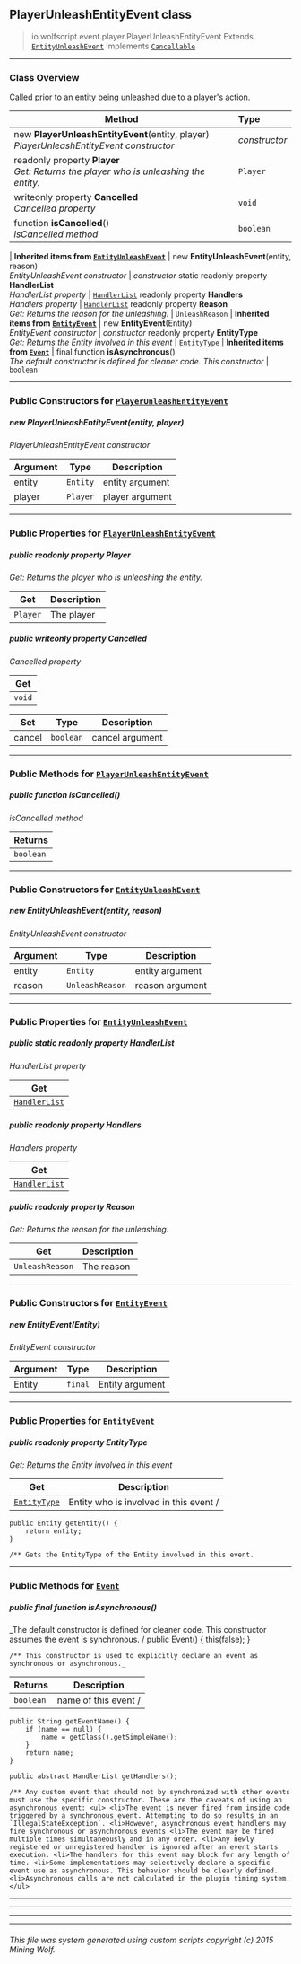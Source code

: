 ## PlayerUnleashEntityEvent __class__

>io.wolfscript.event.player.PlayerUnleashEntityEvent
>Extends [`EntityUnleashEvent`](..\entity\EntityUnleashEvent.md)
>Implements [`Cancellable`](..\Cancellable.md)

---

### Class Overview

Called prior to an entity being unleashed due to a player's action.

Method | Type   
--- | :--- 
new __PlayerUnleashEntityEvent__(entity, player) <br> _PlayerUnleashEntityEvent constructor_ | _constructor_
 readonly property __Player__ <br> _Get: Returns the player who is unleashing the entity._ | `Player`
 writeonly property __Cancelled__ <br> _Cancelled property_ | `void`
 function __isCancelled__() <br> _isCancelled method_ | `boolean`
 |
__Inherited items from [`EntityUnleashEvent`](..\entity\EntityUnleashEvent.md)__ |
new __EntityUnleashEvent__(entity, reason) <br> _EntityUnleashEvent constructor_ | _constructor_
static readonly property __HandlerList__ <br> _HandlerList property_ | [`HandlerList`](..\HandlerList.md)
 readonly property __Handlers__ <br> _Handlers property_ | [`HandlerList`](..\HandlerList.md)
 readonly property __Reason__ <br> _Get: Returns the reason for the unleashing._ | `UnleashReason`
 |
__Inherited items from [`EntityEvent`](..\entity\EntityEvent.md)__ |
new __EntityEvent__(Entity) <br> _EntityEvent constructor_ | _constructor_
 readonly property __EntityType__ <br> _Get: Returns the Entity involved in this event_ | [`EntityType`](..\..\entity\EntityType.md)
 |
__Inherited items from [`Event`](..\Event.md)__ |
final function __isAsynchronous__() <br> _The default constructor is defined for cleaner code. This constructor_ | `boolean`









---

### Public Constructors for [`PlayerUnleashEntityEvent`](PlayerUnleashEntityEvent.md)

##### <a id='playerunleashentityevent'></a>new __PlayerUnleashEntityEvent__(entity, player) 

_PlayerUnleashEntityEvent constructor_

Argument | Type | Description  
--- | --- | --- 
entity | `Entity` | entity argument
player | `Player` | player argument

---

### Public Properties for [`PlayerUnleashEntityEvent`](PlayerUnleashEntityEvent.md)

##### <a id='player'></a>public  readonly property __Player__

_Get: Returns the player who is unleashing the entity._

Get | Description
--- | --- 
`Player` | The player



##### <a id='cancelled'></a>public  writeonly property __Cancelled__

_Cancelled property_

Get | 
--- | 
`void` |

Set | Type | Description  
--- | --- | --- 
cancel | `boolean` | cancel argument


---

### Public Methods for [`PlayerUnleashEntityEvent`](PlayerUnleashEntityEvent.md)

##### <a id='iscancelled'></a>public  function __isCancelled__()

_isCancelled method_

Returns | 
--- | 
`boolean` |


---
### Public Constructors for [`EntityUnleashEvent`](..\entity\EntityUnleashEvent.md)

##### <a id='entityunleashevent'></a>new __EntityUnleashEvent__(entity, reason) 

_EntityUnleashEvent constructor_

Argument | Type | Description  
--- | --- | --- 
entity | `Entity` | entity argument
reason | `UnleashReason` | reason argument

---

### Public Properties for [`EntityUnleashEvent`](..\entity\EntityUnleashEvent.md)

##### <a id='handlerlist'></a>public static readonly property __HandlerList__

_HandlerList property_

Get | 
--- | 
[`HandlerList`](..\HandlerList.md) |



##### <a id='handlers'></a>public  readonly property __Handlers__

_Handlers property_

Get | 
--- | 
[`HandlerList`](..\HandlerList.md) |



##### <a id='reason'></a>public  readonly property __Reason__

_Get: Returns the reason for the unleashing._

Get | Description
--- | --- 
`UnleashReason` | The reason



---
### Public Constructors for [`EntityEvent`](..\entity\EntityEvent.md)

##### <a id='entityevent'></a>new __EntityEvent__(Entity) 

_EntityEvent constructor_

Argument | Type | Description  
--- | --- | --- 
Entity | `final` | Entity argument

---

### Public Properties for [`EntityEvent`](..\entity\EntityEvent.md)

##### <a id='entitytype'></a>public  readonly property __EntityType__

_Get: Returns the Entity involved in this event_

Get | Description
--- | --- 
[`EntityType`](..\..\entity\EntityType.md) | Entity who is involved in this event /
    public Entity getEntity() {
        return entity;
    }

    /** Gets the EntityType of the Entity involved in this event.



---

### Public Methods for [`Event`](..\Event.md)

##### <a id='isasynchronous'></a>public final function __isAsynchronous__()

_The default constructor is defined for cleaner code. This constructor assumes the event is synchronous. /
    public Event() {
        this(false);
    }

    /** This constructor is used to explicitly declare an event as synchronous or asynchronous._

Returns | Description
--- | --- 
`boolean` | name of this event /
    public String getEventName() {
        if (name == null) {
            name = getClass().getSimpleName();
        }
        return name;
    }

    public abstract HandlerList getHandlers();

    /** Any custom event that should not by synchronized with other events must use the specific constructor. These are the caveats of using an asynchronous event: <ul> <li>The event is never fired from inside code triggered by a synchronous event. Attempting to do so results in an `IllegalStateException`. <li>However, asynchronous event handlers may fire synchronous or asynchronous events <li>The event may be fired multiple times simultaneously and in any order. <li>Any newly registered or unregistered handler is ignored after an event starts execution. <li>The handlers for this event may block for any length of time. <li>Some implementations may selectively declare a specific event use as asynchronous. This behavior should be clearly defined. <li>Asynchronous calls are not calculated in the plugin timing system. </ul>


---


---


---


---


###### This file was system generated using custom scripts copyright (c) 2015 Mining Wolf.
	

